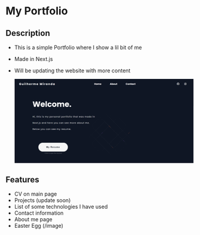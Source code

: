 # My Portfolio

## Description

- This is a simple Portfolio where I show a lil bit of me
- Made in Next.js
- Will be updating the website with more content

   
   <img src="/public/portf.png" alt="Portfolio" />
   
## Features

- CV on main page
- Projects (update soon)
- List of some technologies I have used
- Contact information
- About me page
- Easter Egg (/image)
